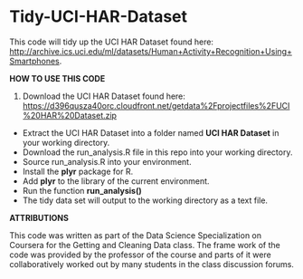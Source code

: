 Tidy-UCI-HAR-Dataset
====================

This code will tidy up the UCI HAR Dataset found here:  http://archive.ics.uci.edu/ml/datasets/Human+Activity+Recognition+Using+Smartphones.

**HOW TO USE THIS CODE**

1. Download the UCI HAR Dataset found here: https://d396qusza40orc.cloudfront.net/getdata%2Fprojectfiles%2FUCI%20HAR%20Dataset.zip 
- Extract the UCI HAR Dataset into a folder named **UCI HAR Dataset** in your working directory.
- Download the run_analysis.R file in this repo into your working directory.
- Source run_analysis.R into your environment.
- Install the **plyr** package for R.
- Add **plyr** to the library of the current environment.
- Run the function **run_analysis()**
- The tidy data set will output to the working directory as a text file.


**ATTRIBUTIONS**

This code was written as part of the Data Science Specialization on Coursera for the Getting and Cleaning Data class. The 
frame work of the code was provided by the professor of the course and parts of it were collaboratively worked out by many students in the class discussion forums.